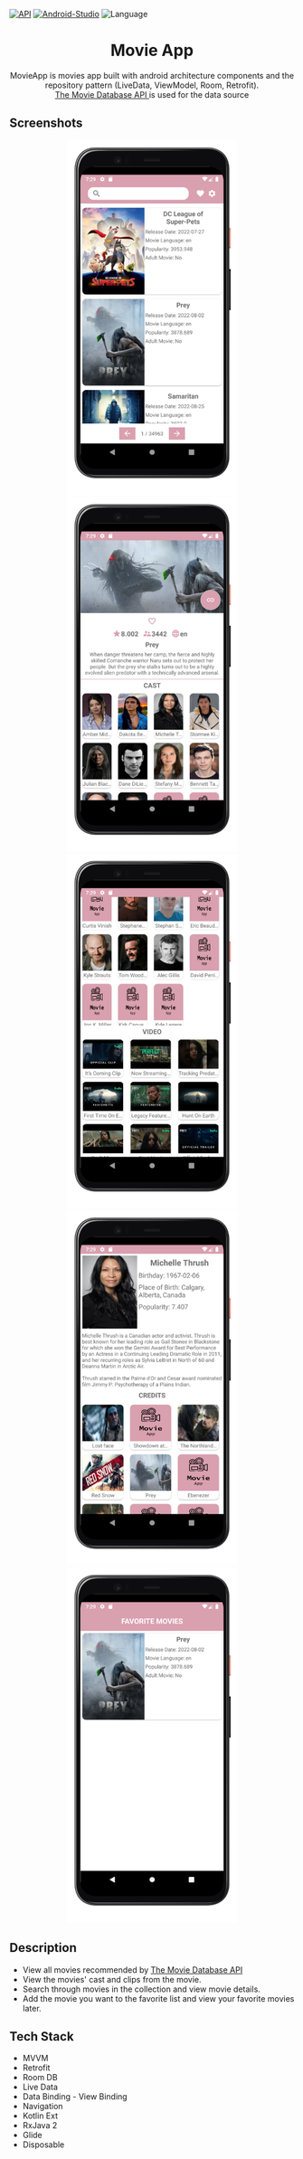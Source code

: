 [![API](https://img.shields.io/badge/API-23%2B-brightgreen.svg?style=flat)](https://android-arsenal.com/api?level=23)
[![Android-Studio](https://img.shields.io/badge/Android%20Studio-2021.1.1+-orange.svg?style=flat)](https://developer.android.com/studio/)
![Language](https://img.shields.io/badge/language-Kotlin-orange.svg)

<h1 align="center"> Movie App </h1>

<p align="center">
MovieApp is movies app built with android architecture components and the repository pattern (LiveData, ViewModel, Room, Retrofit). <br>
<a href="https://www.themoviedb.org/"> The Movie Database API </a> is used for the data source
</p>

Screenshots
-----------
<p align="center">
  <img src='https://github.com/ayhanunal/Movie/blob/main/ss/1.png' width=300 heihgt=300> 
  <img src='https://github.com/ayhanunal/Movie/blob/main/ss/2.png' width=300 heihgt=300> 
  <img src='https://github.com/ayhanunal/Movie/blob/main/ss/3.png' width=300 heihgt=300> 
  <img src='https://github.com/ayhanunal/Movie/blob/main/ss/5.png' width=300 heihgt=300> 
  <img src='https://github.com/ayhanunal/Movie/blob/main/ss/4.png' width=300 heihgt=300> 
</p>


Description
---------
* View all movies recommended by <a href="https://www.themoviedb.org/"> The Movie Database API </a>
* View the movies' cast and clips from the movie.
* Search through movies in the collection and view movie details.
* Add the movie you want to the favorite list and view your favorite movies later.

Tech Stack
-----------
* MVVM
* Retrofit
* Room DB
* Live Data
* Data Binding - View Binding
* Navigation
* Kotlin Ext
* RxJava 2
* Glide
* Disposable
